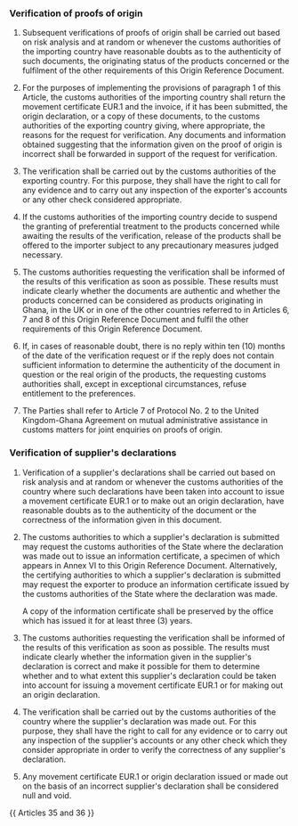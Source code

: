 ### Verification of proofs of origin

1.	Subsequent verifications of proofs of origin shall be carried out based on risk analysis and at random or whenever the customs authorities of the importing country have reasonable doubts as to the authenticity of such documents, the originating status of the products concerned or the fulfilment of the other requirements of this Origin Reference Document.

2.	For the purposes of implementing the provisions of paragraph 1 of this Article, the customs authorities of the importing country shall return the movement certificate EUR.1 and the invoice, if it has been submitted, the origin declaration, or a copy of these documents, to the customs authorities of the exporting country giving, where appropriate, the reasons for the request for verification. Any documents and information obtained suggesting that the information given on the proof of origin is incorrect shall be forwarded in support of the request for verification.

3.	The verification shall be carried out by the customs authorities of the exporting country. For this purpose, they shall have the right to call for any evidence and to carry out any inspection of the exporter's accounts or any other check considered appropriate.

4.	If the customs authorities of the importing country decide to suspend the granting of preferential treatment to the products concerned while awaiting the results of the verification, release of the products shall be offered to the importer subject to any precautionary measures judged necessary.

5.	The customs authorities requesting the verification shall be informed of the results of this verification as soon as possible. These results must indicate clearly whether the documents are authentic and whether the products concerned can be considered as products originating in Ghana, in the UK or in one of the other countries referred to in Articles 6, 7 and 8 of this Origin Reference Document and fulfil the other requirements of this Origin Reference Document.

6.	If, in cases of reasonable doubt, there is no reply within ten (10) months of the date of the verification request or if the reply does not contain sufficient information to determine the authenticity of the document in question or the real origin of the products, the requesting customs authorities shall, except in exceptional circumstances, refuse entitlement to the preferences.

7.	The Parties shall refer to Article 7 of Protocol No. 2 to the United Kingdom-Ghana Agreement on mutual administrative assistance in customs matters for joint enquiries on proofs of origin.


### Verification of supplier's declarations

1.	Verification of a supplier's declarations shall be carried out based on risk analysis and at random or whenever the customs authorities of the country where such declarations have been taken into account to issue a movement certificate EUR.1 or to make out an origin declaration, have reasonable doubts as to the authenticity of the document or the correctness of the information given in this document.

2.	The customs authorities to which a supplier's declaration is submitted may request the customs authorities of the State where the declaration was made out to issue an information certificate, a specimen of which appears in Annex VI to this Origin Reference Document. Alternatively, the certifying authorities to which a supplier's declaration is submitted may request the exporter to produce an information certificate issued by the customs authorities of the State where the declaration was made.

    A copy of the information certificate shall be preserved by the office which has issued it for at least three (3) years.

3.	The customs authorities requesting the verification shall be informed of the results of this verification as soon as possible. The results must indicate clearly whether the information given in the supplier's declaration is correct and make it possible for them to determine whether and to what extent this supplier's declaration could be taken into account for issuing a movement certificate EUR.1 or for making out an origin declaration.

4.	The verification shall be carried out by the customs authorities of the country where the supplier's declaration was made out. For this purpose, they shall have the right to call for any evidence or to carry out any inspection of the supplier's accounts or any other check which they consider appropriate in order to verify the correctness of any supplier's declaration.

5.	Any movement certificate EUR.1 or origin declaration issued or made out on the basis of an incorrect supplier's declaration shall be considered null and void.

{{ Articles 35 and 36 }}
